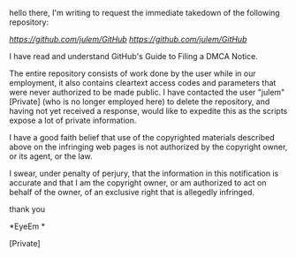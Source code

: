 hello there, I'm writing to request the immediate takedown of the following
repository:

*https://github.com/julem/GitHub <https://github.com/julem/GitHub>*

I have read and understand GitHub's Guide to Filing a DMCA Notice.

The entire repository consists of work done by the user while in our
employment, it also contains cleartext access codes and parameters that
were never authorized to be made public. I have contacted the user "julem" [Private] (who is no longer employed here) to delete the
repository, and having not yet received a response, would like to expedite
this as the scripts expose a lot of private information.

I have a good faith belief that use of the copyrighted materials described
above on the infringing web pages is not authorized by the copyright owner,
or its agent, or the law.

I swear, under penalty of perjury, that the information in this
notification is accurate and that I am the copyright owner, or am
authorized to act on behalf of the owner, of an exclusive right that is
allegedly infringed.

thank you

*EyeEm *

[Private]
